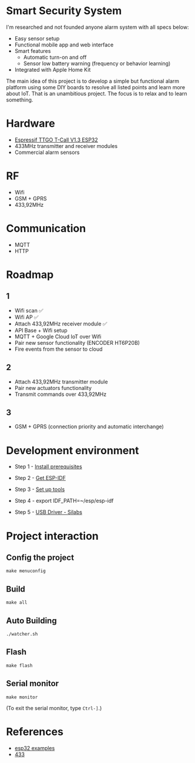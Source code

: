 # Smart Security System

I'm researched and not founded anyone alarm system with all specs below:
- Easy sensor setup
- Functional mobile app and web interface
- Smart features
  - Automatic turn-on and off
  - Sensor low battery warning (frequency or behavior learning)
- Integrated with Apple Home Kit

The main idea of this project is to develop a simple but functional alarm platform using some DIY boards to resolve all listed points and learn more about IoT.
That is an unambitious project. The focus is to relax and to learn something.

# Hardware
- [Espressif TTGO T-Call V1.3 ESP32](https://github.com/Xinyuan-LilyGO/TTGO-T-Call)
- 433MHz transmitter and receiver modules
- Commercial alarm sensors

# RF
- Wifi
- GSM + GPRS
- 433,92MHz

# Communication
- MQTT
- HTTP

# Roadmap
## 1
- Wifi scan ✅
- Wifi AP ✅
- Attach 433,92MHz receiver module ✅
- API Base + Wifi setup
- MQTT + Google Cloud IoT over Wifi
- Pair new sensor functionality (ENCODER HT6P20B)
- Fire events from the sensor to cloud

## 2
- Attach 433,92MHz transmitter module
- Pair new actuators functionality
- Transmit commands over 433,92MHz

## 3
- GSM + GPRS (connection priority and automatic interchange)

# Development environment

- Step 1 - [Install prerequisites](https://docs.espressif.com/projects/esp-idf/en/latest/get-started/macos-setup.html#install-prerequisites)

- Step 2 - [Get ESP-IDF](https://docs.espressif.com/projects/esp-idf/en/latest/get-started/index.html#step-2-get-esp-idf)

- Step 3 - [Set up tools](https://docs.espressif.com/projects/esp-idf/en/latest/get-started/index.html#step-3-set-up-the-tools)

- Step 4 - export IDF_PATH=~/esp/esp-idf

- Step 5 - [USB Driver - Silabs](https://www.silabs.com/products/development-tools/software/usb-to-uart-bridge-vcp-drivers)

# Project interaction
## Config the project
```
make menuconfig
```

## Build
```
make all
```

## Auto Building
```
./watcher.sh
```

## Flash
```
make flash
```

## Serial monitor
```
make monitor
```
(To exit the serial monitor, type ``Ctrl-]``.)

# References
- [esp32 examples](https://github.com/espressif/esp-idf/tree/master/examples)
- [433](https://github.com/DominikPalo/esp32-rf-receiver)
